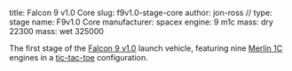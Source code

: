 title: Falcon 9 v1.0 Core
slug: f9v1.0-stage-core
author: jon-ross
//
type: stage
name: F9v1.0 Core
manufacturer: spacex
engine: 9 m1c
mass: dry 22300
mass: wet 325000

The first stage of the [Falcon 9 v1.0](term) launch vehicle, featuring
nine [Merlin 1C](term) engines in a [tic-tac-toe](term:f9-tic-tac-toe)
configuration.
